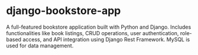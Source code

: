 # django-bookstore-app
A full-featured bookstore application built with Python and Django. Includes functionalities like book listings, CRUD operations, user authentication, role-based access, and API integration using Django Rest Framework. MySQL is used for data management.
